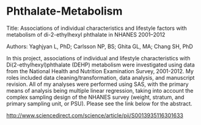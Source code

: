 # Phthalate-Metabolism
Title: Associations of individual characteristics and lifestyle factors with metabolism of di-2-ethylhexyl phthalate in NHANES 2001–2012

Authors: Yaghjyan L, PhD; Carlsson NP, BS;  Ghita GL, MA; Chang SH, PhD

In this project, associations of individual and lifestyle characteristics with Di(2-ethylhexyl)phthalate (DEHP) metabolism were investigated using data from the National Health and Nutrition Examination Survey, 2001-2012. My roles included data cleaning/transformation, data analysis, and manuscript revision. All of my analyses were performed using SAS, with the primary means of analysis being multiple linear regression, taking into account the complex sampling design of the NHANES survey (weight, stratum, and primary sampling unit, or PSU). Please see the link below for the abstract.

http://www.sciencedirect.com/science/article/pii/S0013935116301633
